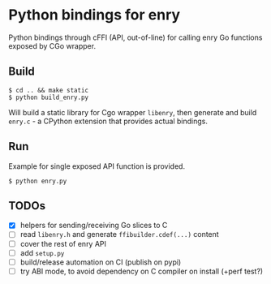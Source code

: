 # Python bindings for enry

Python bindings through cFFI (API, out-of-line) for calling enry Go functions exposed by CGo wrapper.

## Build

```
$ cd .. && make static
$ python build_enry.py
```

Will build a static library for Cgo wrapper `libenry`, then generate and build `enry.c` - a CPython extension that provides actual bindings.

## Run

Example for single exposed API function is provided.

```
$ python enry.py
```

## TODOs
 - [x] helpers for sending/receiving Go slices to C
 - [ ] read `libenry.h` and generate `ffibuilder.cdef(...)` content
 - [ ] cover the rest of enry API
 - [ ] add `setup.py`
 - [ ] build/release automation on CI (publish on pypi)
 - [ ] try ABI mode, to avoid dependency on C compiler on install (+perf test?)